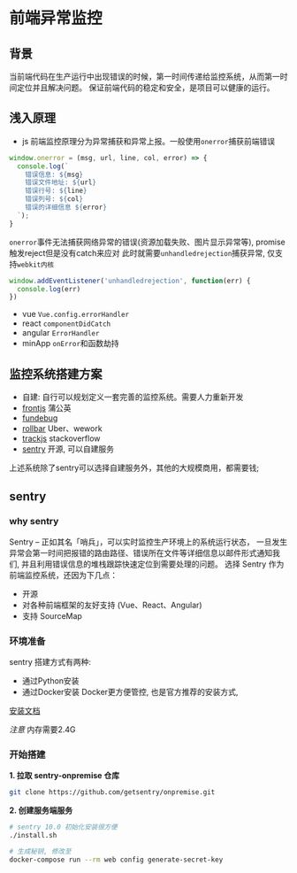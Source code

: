 # 前端异常监控

## 背景
当前端代码在生产运行中出现错误的时候，第一时间传递给监控系统，从而第一时间定位并且解决问题。
保证前端代码的稳定和安全，是项目可以健康的运行。

## 浅入原理
- js
前端监控原理分为异常捕获和异常上报。一般使用`onerror`捕获前端错误
```js
window.onerror = (msg, url, line, col, error) => {
  console.log(`
    错误信息: ${msg}
    错误文件地址: ${url}
    错误行号: ${line}
    错误列号: ${col}
    错误的详细信息 ${error}
  `);
}
```

`onerror`事件无法捕获网络异常的错误(资源加载失败、图片显示异常等),
promise触发reject但是没有catch来应对 
此时就需要`unhandledrejection`捕获异常, 仅支持`webkit内核`
```js
window.addEventListener('unhandledrejection', function(err) {
  console.log(err)
})
```
- vue `Vue.config.errorHandler`
- react `componentDidCatch`
- angular `ErrorHandler`
- minApp `onError`和函数劫持

## 监控系统搭建方案
- 自建: 自行可以规划定义一套完善的监控系统。需要人力重新开发
- [frontjs](https://www.frontjs.com/) 蒲公英
- [fundebug](https://www.fundebug.com/)
- [rollbar](https://rollbar.com/) Uber、wework
- [trackjs](https://trackjs.com/) stackoverflow
- [sentry](https://sentry.io/) 开源, 可以自建服务

上述系统除了sentry可以选择自建服务外，其他的大规模商用，都需要钱;

## sentry

### why sentry
Sentry – 正如其名「哨兵」，可以实时监控生产环境上的系统运行状态，
一旦发生异常会第一时间把报错的路由路径、错误所在文件等详细信息以邮件形式通知我们,
并且利用错误信息的堆栈跟踪快速定位到需要处理的问题。
选择 Sentry 作为前端监控系统，还因为下几点：
- 开源
- 对各种前端框架的友好支持 (Vue、React、Angular)
- 支持 SourceMap

### 环境准备
sentry 搭建方式有两种:
- 通过Python安装
- 通过Docker安装
Docker更方便管控, 也是官方推荐的安装方式, 

[安装文档](https://docs.sentry.io/server/installation/)

*注意*
内存需要2.4G

### 开始搭建
**1. 拉取 sentry-onpremise 仓库**
```bash
git clone https://github.com/getsentry/onpremise.git
```

**2. 创建服务端服务**
```bash
# sentry 10.0 初始化安装很方便
./install.sh

# 生成秘钥, 修改至
docker-compose run --rm web config generate-secret-key
```


